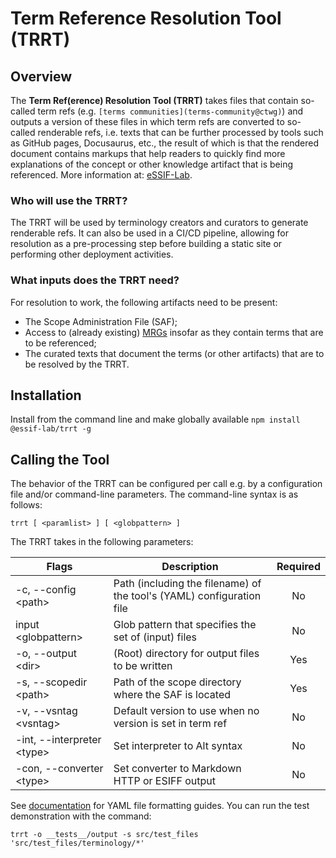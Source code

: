 # Term Reference Resolution Tool (TRRT)

## Overview

The **Term Ref(erence) Resolution Tool (TRRT)** takes files that contain so-called term refs (e.g. `[terms communities](terms-community@ctwg)`) and outputs a version of these files in which term refs are converted to so-called renderable refs, i.e. texts that can be further processed by tools such as GitHub pages, Docusaurus, etc., the result of which is that the rendered document contains markups that help readers to quickly find more explanations of the concept or other knowledge artifact that is being referenced. More information at: [eSSIF-Lab](https://essif-lab.github.io/framework/docs/tev2/spec-tools/trrt).

### Who will use the TRRT?

The TRRT will be used by terminology creators and curators to generate renderable refs. It can also be used in a CI/CD pipeline, allowing for resolution as a pre-processing step before building a static site or performing other deployment activities.

### What inputs does the TRRT need?

For resolution to work, the following artifacts need to be present:

* The Scope Administration File (SAF);
* Access to (already existing) [MRGs](https://essif-lab.github.io/framework/docs/tev2/spec-tools/mrgt) insofar as they contain terms that are to be referenced;
* The curated texts that document the terms (or other artifacts) that are to be resolved by the TRRT.

## Installation

Install from the command line and make globally available
`npm install @essif-lab/trrt -g`

## Calling the Tool

The behavior of the TRRT can be configured per call e.g. by a configuration file and/or command-line parameters. The command-line syntax is as follows:

`trrt [ <paramlist> ] [ <globpattern> ]`

The TRRT takes in the following parameters:

|Flags                         |Description                                                             |Required|
|------------------------------|------------------------------------------------------------------------|:------:|
|-c, --config \<path>          |Path (including the filename) of the tool's (YAML) configuration file   |No      |
|input \<globpattern>          |Glob pattern that specifies the set of (input) files                    |No      |
|-o, --output \<dir>           |(Root) directory for output files to be written                         |Yes     |
|-s, --scopedir \<path>        |Path of the scope directory where the SAF is located                    |Yes     |
|-v, --vsntag \<vsntag>        |Default version to use when no version is set in term ref               |No      |
|-int, --interpreter \<type>   |Set interpreter to Alt syntax                                           |No      |
|-con, --converter \<type>     |Set converter to Markdown HTTP or ESIFF output                          |No      |


See [documentation](https://essif-lab.github.io/framework/docs/tev2/spec-tools/trrt) for YAML file formatting guides. You can run the test demonstration with the command:

`trrt -o __tests__/output -s src/test_files 'src/test_files/terminology/*'`
